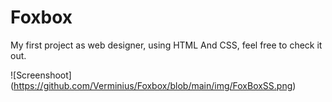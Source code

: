 # Foxbox
My first project as web designer, using HTML And CSS, feel free to check it out.

![Screenshoot] (https://github.com/Verminius/Foxbox/blob/main/img/FoxBoxSS.png) 

